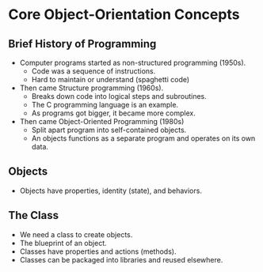 # Core Object-Orientation Concepts

## Brief History of Programming

* Computer programs started as non-structured programming (1950s).
  * Code was a sequence of instructions.
  * Hard to maintain or understand (spaghetti code)
* Then came Structure programming (1960s).
  * Breaks down code into logical steps and subroutines.
  * The C programming language is an example.
  * As programs got bigger, it became more complex.
* Then came Object-Oriented Programming (1980s)
  * Split apart program into self-contained objects.
  * An objects functions as a separate program and operates on its own data.

## Objects

* Objects have properties, identity (state), and behaviors.

## The Class

* We need a class to create objects. 
* The blueprint of an object.
* Classes have properties and actions (methods).
* Classes can be packaged into libraries and reused elsewhere.
